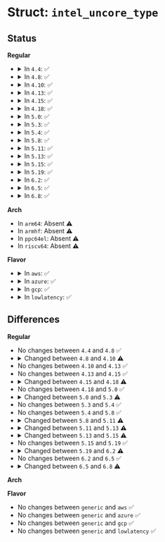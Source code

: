 # Struct: <code>intel_uncore_type</code>

## Status
<b>Regular</b>
<ul>
<li>
<details>
<summary>In <code>4.4</code>: ✅</summary>

```c
struct intel_uncore_type {
    const char *name;
    int num_counters;
    int num_boxes;
    int perf_ctr_bits;
    int fixed_ctr_bits;
    unsigned int perf_ctr;
    unsigned int event_ctl;
    unsigned int event_mask;
    unsigned int fixed_ctr;
    unsigned int fixed_ctl;
    unsigned int box_ctl;
    unsigned int msr_offset;
    unsigned int num_shared_regs;
    unsigned int single_fixed;
    unsigned int pair_ctr_ctl;
    unsigned int *msr_offsets;
    struct event_constraint unconstrainted;
    struct event_constraint *constraints;
    struct intel_uncore_pmu *pmus;
    struct intel_uncore_ops *ops;
    struct uncore_event_desc *event_descs;
    const struct attribute_group * attr_groups[4];
    struct pmu *pmu;
};
```
</details>
</li>
<li>
<details>
<summary>In <code>4.8</code>: ✅</summary>

```c
struct intel_uncore_type {
    const char *name;
    int num_counters;
    int num_boxes;
    int perf_ctr_bits;
    int fixed_ctr_bits;
    unsigned int perf_ctr;
    unsigned int event_ctl;
    unsigned int event_mask;
    unsigned int fixed_ctr;
    unsigned int fixed_ctl;
    unsigned int box_ctl;
    unsigned int msr_offset;
    unsigned int num_shared_regs;
    unsigned int single_fixed;
    unsigned int pair_ctr_ctl;
    unsigned int *msr_offsets;
    struct event_constraint unconstrainted;
    struct event_constraint *constraints;
    struct intel_uncore_pmu *pmus;
    struct intel_uncore_ops *ops;
    struct uncore_event_desc *event_descs;
    const struct attribute_group * attr_groups[4];
    struct pmu *pmu;
};
```
</details>
</li>
<li>
<details>
<summary>In <code>4.10</code>: ✅</summary>

```c
struct intel_uncore_type {
    const char *name;
    int num_counters;
    int num_boxes;
    int perf_ctr_bits;
    int fixed_ctr_bits;
    unsigned int perf_ctr;
    unsigned int event_ctl;
    unsigned int event_mask;
    unsigned int event_mask_ext;
    unsigned int fixed_ctr;
    unsigned int fixed_ctl;
    unsigned int box_ctl;
    unsigned int msr_offset;
    unsigned int num_shared_regs;
    unsigned int single_fixed;
    unsigned int pair_ctr_ctl;
    unsigned int *msr_offsets;
    struct event_constraint unconstrainted;
    struct event_constraint *constraints;
    struct intel_uncore_pmu *pmus;
    struct intel_uncore_ops *ops;
    struct uncore_event_desc *event_descs;
    const struct attribute_group * attr_groups[4];
    struct pmu *pmu;
};
```
</details>
</li>
<li>
<details>
<summary>In <code>4.13</code>: ✅</summary>

```c
struct intel_uncore_type {
    const char *name;
    int num_counters;
    int num_boxes;
    int perf_ctr_bits;
    int fixed_ctr_bits;
    unsigned int perf_ctr;
    unsigned int event_ctl;
    unsigned int event_mask;
    unsigned int event_mask_ext;
    unsigned int fixed_ctr;
    unsigned int fixed_ctl;
    unsigned int box_ctl;
    unsigned int msr_offset;
    unsigned int num_shared_regs;
    unsigned int single_fixed;
    unsigned int pair_ctr_ctl;
    unsigned int *msr_offsets;
    struct event_constraint unconstrainted;
    struct event_constraint *constraints;
    struct intel_uncore_pmu *pmus;
    struct intel_uncore_ops *ops;
    struct uncore_event_desc *event_descs;
    const struct attribute_group * attr_groups[4];
    struct pmu *pmu;
};
```
</details>
</li>
<li>
<details>
<summary>In <code>4.15</code>: ✅</summary>

```c
struct intel_uncore_type {
    const char *name;
    int num_counters;
    int num_boxes;
    int perf_ctr_bits;
    int fixed_ctr_bits;
    unsigned int perf_ctr;
    unsigned int event_ctl;
    unsigned int event_mask;
    unsigned int event_mask_ext;
    unsigned int fixed_ctr;
    unsigned int fixed_ctl;
    unsigned int box_ctl;
    unsigned int msr_offset;
    unsigned int num_shared_regs;
    unsigned int single_fixed;
    unsigned int pair_ctr_ctl;
    unsigned int *msr_offsets;
    struct event_constraint unconstrainted;
    struct event_constraint *constraints;
    struct intel_uncore_pmu *pmus;
    struct intel_uncore_ops *ops;
    struct uncore_event_desc *event_descs;
    const struct attribute_group * attr_groups[4];
    struct pmu *pmu;
};
```
</details>
</li>
<li>
<details>
<summary>In <code>4.18</code>: ✅</summary>

```c
struct intel_uncore_type {
    const char *name;
    int num_counters;
    int num_boxes;
    int perf_ctr_bits;
    int fixed_ctr_bits;
    int num_freerunning_types;
    unsigned int perf_ctr;
    unsigned int event_ctl;
    unsigned int event_mask;
    unsigned int event_mask_ext;
    unsigned int fixed_ctr;
    unsigned int fixed_ctl;
    unsigned int box_ctl;
    unsigned int msr_offset;
    unsigned int num_shared_regs;
    unsigned int single_fixed;
    unsigned int pair_ctr_ctl;
    unsigned int *msr_offsets;
    struct event_constraint unconstrainted;
    struct event_constraint *constraints;
    struct intel_uncore_pmu *pmus;
    struct intel_uncore_ops *ops;
    struct uncore_event_desc *event_descs;
    struct freerunning_counters *freerunning;
    const struct attribute_group * attr_groups[4];
    struct pmu *pmu;
};
```
</details>
</li>
<li>
<details>
<summary>In <code>5.0</code>: ✅</summary>

```c
struct intel_uncore_type {
    const char *name;
    int num_counters;
    int num_boxes;
    int perf_ctr_bits;
    int fixed_ctr_bits;
    int num_freerunning_types;
    unsigned int perf_ctr;
    unsigned int event_ctl;
    unsigned int event_mask;
    unsigned int event_mask_ext;
    unsigned int fixed_ctr;
    unsigned int fixed_ctl;
    unsigned int box_ctl;
    unsigned int msr_offset;
    unsigned int num_shared_regs;
    unsigned int single_fixed;
    unsigned int pair_ctr_ctl;
    unsigned int *msr_offsets;
    struct event_constraint unconstrainted;
    struct event_constraint *constraints;
    struct intel_uncore_pmu *pmus;
    struct intel_uncore_ops *ops;
    struct uncore_event_desc *event_descs;
    struct freerunning_counters *freerunning;
    const struct attribute_group * attr_groups[4];
    struct pmu *pmu;
};
```
</details>
</li>
<li>
<details>
<summary>In <code>5.3</code>: ✅</summary>

```c
struct intel_uncore_type {
    const char *name;
    int num_counters;
    int num_boxes;
    int perf_ctr_bits;
    int fixed_ctr_bits;
    int num_freerunning_types;
    unsigned int perf_ctr;
    unsigned int event_ctl;
    unsigned int event_mask;
    unsigned int event_mask_ext;
    unsigned int fixed_ctr;
    unsigned int fixed_ctl;
    unsigned int box_ctl;
    unsigned int msr_offset;
    unsigned int mmio_offset;
    unsigned int num_shared_regs;
    unsigned int single_fixed;
    unsigned int pair_ctr_ctl;
    unsigned int *msr_offsets;
    struct event_constraint unconstrainted;
    struct event_constraint *constraints;
    struct intel_uncore_pmu *pmus;
    struct intel_uncore_ops *ops;
    struct uncore_event_desc *event_descs;
    struct freerunning_counters *freerunning;
    const struct attribute_group * attr_groups[4];
    struct pmu *pmu;
};
```
</details>
</li>
<li>
<details>
<summary>In <code>5.4</code>: ✅</summary>

```c
struct intel_uncore_type {
    const char *name;
    int num_counters;
    int num_boxes;
    int perf_ctr_bits;
    int fixed_ctr_bits;
    int num_freerunning_types;
    unsigned int perf_ctr;
    unsigned int event_ctl;
    unsigned int event_mask;
    unsigned int event_mask_ext;
    unsigned int fixed_ctr;
    unsigned int fixed_ctl;
    unsigned int box_ctl;
    unsigned int msr_offset;
    unsigned int mmio_offset;
    unsigned int num_shared_regs;
    unsigned int single_fixed;
    unsigned int pair_ctr_ctl;
    unsigned int *msr_offsets;
    struct event_constraint unconstrainted;
    struct event_constraint *constraints;
    struct intel_uncore_pmu *pmus;
    struct intel_uncore_ops *ops;
    struct uncore_event_desc *event_descs;
    struct freerunning_counters *freerunning;
    const struct attribute_group * attr_groups[4];
    struct pmu *pmu;
};
```
</details>
</li>
<li>
<details>
<summary>In <code>5.8</code>: ✅</summary>

```c
struct intel_uncore_type {
    const char *name;
    int num_counters;
    int num_boxes;
    int perf_ctr_bits;
    int fixed_ctr_bits;
    int num_freerunning_types;
    unsigned int perf_ctr;
    unsigned int event_ctl;
    unsigned int event_mask;
    unsigned int event_mask_ext;
    unsigned int fixed_ctr;
    unsigned int fixed_ctl;
    unsigned int box_ctl;
    unsigned int msr_offset;
    unsigned int mmio_offset;
    unsigned int num_shared_regs;
    unsigned int single_fixed;
    unsigned int pair_ctr_ctl;
    unsigned int *msr_offsets;
    struct event_constraint unconstrainted;
    struct event_constraint *constraints;
    struct intel_uncore_pmu *pmus;
    struct intel_uncore_ops *ops;
    struct uncore_event_desc *event_descs;
    struct freerunning_counters *freerunning;
    const struct attribute_group * attr_groups[4];
    struct pmu *pmu;
};
```
</details>
</li>
<li>
<details>
<summary>In <code>5.11</code>: ✅</summary>

```c
struct intel_uncore_type {
    const char *name;
    int num_counters;
    int num_boxes;
    int perf_ctr_bits;
    int fixed_ctr_bits;
    int num_freerunning_types;
    unsigned int perf_ctr;
    unsigned int event_ctl;
    unsigned int event_mask;
    unsigned int event_mask_ext;
    unsigned int fixed_ctr;
    unsigned int fixed_ctl;
    unsigned int box_ctl;
    unsigned int msr_offset;
    unsigned int mmio_offset;
    unsigned int mmio_map_size;
    unsigned int num_shared_regs;
    unsigned int single_fixed;
    unsigned int pair_ctr_ctl;
    unsigned int *msr_offsets;
    struct event_constraint unconstrainted;
    struct event_constraint *constraints;
    struct intel_uncore_pmu *pmus;
    struct intel_uncore_ops *ops;
    struct uncore_event_desc *event_descs;
    struct freerunning_counters *freerunning;
    const struct attribute_group * attr_groups[4];
    const struct attribute_group **attr_update;
    struct pmu *pmu;
    u64 *topology;
    int (*set_mapping)(struct intel_uncore_type *);
    void (*cleanup_mapping)(struct intel_uncore_type *);
};
```
</details>
</li>
<li>
<details>
<summary>In <code>5.13</code>: ✅</summary>

```c
struct intel_uncore_type {
    const char *name;
    int num_counters;
    int num_boxes;
    int perf_ctr_bits;
    int fixed_ctr_bits;
    int num_freerunning_types;
    int type_id;
    unsigned int perf_ctr;
    unsigned int event_ctl;
    unsigned int event_mask;
    unsigned int event_mask_ext;
    unsigned int fixed_ctr;
    unsigned int fixed_ctl;
    unsigned int box_ctl;
    u64 *box_ctls;
    unsigned int msr_offset;
    unsigned int mmio_offset;
    unsigned int mmio_map_size;
    unsigned int num_shared_regs;
    unsigned int single_fixed;
    unsigned int pair_ctr_ctl;
    unsigned int *msr_offsets;
    unsigned int *pci_offsets;
    unsigned int *mmio_offsets;
    unsigned int *box_ids;
    struct event_constraint unconstrainted;
    struct event_constraint *constraints;
    struct intel_uncore_pmu *pmus;
    struct intel_uncore_ops *ops;
    struct uncore_event_desc *event_descs;
    struct freerunning_counters *freerunning;
    const struct attribute_group * attr_groups[4];
    const struct attribute_group **attr_update;
    struct pmu *pmu;
    struct intel_uncore_topology *topology;
    int (*set_mapping)(struct intel_uncore_type *);
    void (*cleanup_mapping)(struct intel_uncore_type *);
};
```
</details>
</li>
<li>
<details>
<summary>In <code>5.15</code>: ✅</summary>

```c
struct intel_uncore_type {
    const char *name;
    int num_counters;
    int num_boxes;
    int perf_ctr_bits;
    int fixed_ctr_bits;
    int num_freerunning_types;
    int type_id;
    unsigned int perf_ctr;
    unsigned int event_ctl;
    unsigned int event_mask;
    unsigned int event_mask_ext;
    unsigned int fixed_ctr;
    unsigned int fixed_ctl;
    unsigned int box_ctl;
    u64 *box_ctls;
    unsigned int msr_offset;
    unsigned int mmio_offset;
    unsigned int mmio_map_size;
    unsigned int num_shared_regs;
    unsigned int single_fixed;
    unsigned int pair_ctr_ctl;
    unsigned int *msr_offsets;
    unsigned int *pci_offsets;
    unsigned int *mmio_offsets;
    unsigned int *box_ids;
    struct event_constraint unconstrainted;
    struct event_constraint *constraints;
    struct intel_uncore_pmu *pmus;
    struct intel_uncore_ops *ops;
    struct uncore_event_desc *event_descs;
    struct freerunning_counters *freerunning;
    const struct attribute_group * attr_groups[4];
    const struct attribute_group **attr_update;
    struct pmu *pmu;
    struct intel_uncore_topology *topology;
    int (*get_topology)(struct intel_uncore_type *);
    int (*set_mapping)(struct intel_uncore_type *);
    void (*cleanup_mapping)(struct intel_uncore_type *);
};
```
</details>
</li>
<li>
<details>
<summary>In <code>5.19</code>: ✅</summary>

```c
struct intel_uncore_type {
    const char *name;
    int num_counters;
    int num_boxes;
    int perf_ctr_bits;
    int fixed_ctr_bits;
    int num_freerunning_types;
    int type_id;
    unsigned int perf_ctr;
    unsigned int event_ctl;
    unsigned int event_mask;
    unsigned int event_mask_ext;
    unsigned int fixed_ctr;
    unsigned int fixed_ctl;
    unsigned int box_ctl;
    u64 *box_ctls;
    unsigned int msr_offset;
    unsigned int mmio_offset;
    unsigned int mmio_map_size;
    unsigned int num_shared_regs;
    unsigned int single_fixed;
    unsigned int pair_ctr_ctl;
    unsigned int *msr_offsets;
    unsigned int *pci_offsets;
    unsigned int *mmio_offsets;
    unsigned int *box_ids;
    struct event_constraint unconstrainted;
    struct event_constraint *constraints;
    struct intel_uncore_pmu *pmus;
    struct intel_uncore_ops *ops;
    struct uncore_event_desc *event_descs;
    struct freerunning_counters *freerunning;
    const struct attribute_group * attr_groups[4];
    const struct attribute_group **attr_update;
    struct pmu *pmu;
    struct intel_uncore_topology *topology;
    int (*get_topology)(struct intel_uncore_type *);
    int (*set_mapping)(struct intel_uncore_type *);
    void (*cleanup_mapping)(struct intel_uncore_type *);
};
```
</details>
</li>
<li>
<details>
<summary>In <code>6.2</code>: ✅</summary>

```c
struct intel_uncore_type {
    const char *name;
    int num_counters;
    int num_boxes;
    int perf_ctr_bits;
    int fixed_ctr_bits;
    int num_freerunning_types;
    int type_id;
    unsigned int perf_ctr;
    unsigned int event_ctl;
    unsigned int event_mask;
    unsigned int event_mask_ext;
    unsigned int fixed_ctr;
    unsigned int fixed_ctl;
    unsigned int box_ctl;
    u64 *box_ctls;
    unsigned int msr_offset;
    unsigned int mmio_offset;
    unsigned int mmio_map_size;
    unsigned int num_shared_regs;
    unsigned int single_fixed;
    unsigned int pair_ctr_ctl;
    unsigned int *msr_offsets;
    unsigned int *pci_offsets;
    unsigned int *mmio_offsets;
    unsigned int *box_ids;
    struct event_constraint unconstrainted;
    struct event_constraint *constraints;
    struct intel_uncore_pmu *pmus;
    struct intel_uncore_ops *ops;
    struct uncore_event_desc *event_descs;
    struct freerunning_counters *freerunning;
    const struct attribute_group * attr_groups[4];
    const struct attribute_group **attr_update;
    struct pmu *pmu;
    struct intel_uncore_topology **topology;
    int (*get_topology)(struct intel_uncore_type *);
    void (*set_mapping)(struct intel_uncore_type *);
    void (*cleanup_mapping)(struct intel_uncore_type *);
};
```
</details>
</li>
<li>
<details>
<summary>In <code>6.5</code>: ✅</summary>

```c
struct intel_uncore_type {
    const char *name;
    int num_counters;
    int num_boxes;
    int perf_ctr_bits;
    int fixed_ctr_bits;
    int num_freerunning_types;
    int type_id;
    unsigned int perf_ctr;
    unsigned int event_ctl;
    unsigned int event_mask;
    unsigned int event_mask_ext;
    unsigned int fixed_ctr;
    unsigned int fixed_ctl;
    unsigned int box_ctl;
    u64 *box_ctls;
    unsigned int msr_offset;
    unsigned int mmio_offset;
    unsigned int mmio_map_size;
    unsigned int num_shared_regs;
    unsigned int single_fixed;
    unsigned int pair_ctr_ctl;
    unsigned int *msr_offsets;
    unsigned int *pci_offsets;
    unsigned int *mmio_offsets;
    unsigned int *box_ids;
    struct event_constraint unconstrainted;
    struct event_constraint *constraints;
    struct intel_uncore_pmu *pmus;
    struct intel_uncore_ops *ops;
    struct uncore_event_desc *event_descs;
    struct freerunning_counters *freerunning;
    const struct attribute_group * attr_groups[4];
    const struct attribute_group **attr_update;
    struct pmu *pmu;
    struct intel_uncore_topology **topology;
    int (*get_topology)(struct intel_uncore_type *);
    void (*set_mapping)(struct intel_uncore_type *);
    void (*cleanup_mapping)(struct intel_uncore_type *);
};
```
</details>
</li>
<li>
<details>
<summary>In <code>6.8</code>: ✅</summary>

```c
struct intel_uncore_type {
    const char *name;
    int num_counters;
    int num_boxes;
    int perf_ctr_bits;
    int fixed_ctr_bits;
    int num_freerunning_types;
    int type_id;
    unsigned int perf_ctr;
    unsigned int event_ctl;
    unsigned int event_mask;
    unsigned int event_mask_ext;
    unsigned int fixed_ctr;
    unsigned int fixed_ctl;
    unsigned int box_ctl;
    u64 *box_ctls;
    unsigned int msr_offset;
    unsigned int mmio_offset;
    unsigned int mmio_map_size;
    unsigned int num_shared_regs;
    unsigned int single_fixed;
    unsigned int pair_ctr_ctl;
    u64 *msr_offsets;
    u64 *pci_offsets;
    u64 *mmio_offsets;
    unsigned int *box_ids;
    struct event_constraint unconstrainted;
    struct event_constraint *constraints;
    struct intel_uncore_pmu *pmus;
    struct intel_uncore_ops *ops;
    struct uncore_event_desc *event_descs;
    struct freerunning_counters *freerunning;
    const struct attribute_group * attr_groups[4];
    const struct attribute_group **attr_update;
    struct pmu *pmu;
    struct intel_uncore_topology **topology;
    int (*get_topology)(struct intel_uncore_type *);
    void (*set_mapping)(struct intel_uncore_type *);
    void (*cleanup_mapping)(struct intel_uncore_type *);
};
```
</details>
</li>
</ul>
<b>Arch</b>
<ul>
<li>
In <code>arm64</code>: Absent ⚠️
</li>
<li>
In <code>armhf</code>: Absent ⚠️
</li>
<li>
In <code>ppc64el</code>: Absent ⚠️
</li>
<li>
In <code>riscv64</code>: Absent ⚠️
</li>
</ul>
<b>Flavor</b>
<ul>
<li>
<details>
<summary>In <code>aws</code>: ✅</summary>

```c
struct intel_uncore_type {
    const char *name;
    int num_counters;
    int num_boxes;
    int perf_ctr_bits;
    int fixed_ctr_bits;
    int num_freerunning_types;
    unsigned int perf_ctr;
    unsigned int event_ctl;
    unsigned int event_mask;
    unsigned int event_mask_ext;
    unsigned int fixed_ctr;
    unsigned int fixed_ctl;
    unsigned int box_ctl;
    unsigned int msr_offset;
    unsigned int mmio_offset;
    unsigned int num_shared_regs;
    unsigned int single_fixed;
    unsigned int pair_ctr_ctl;
    unsigned int *msr_offsets;
    struct event_constraint unconstrainted;
    struct event_constraint *constraints;
    struct intel_uncore_pmu *pmus;
    struct intel_uncore_ops *ops;
    struct uncore_event_desc *event_descs;
    struct freerunning_counters *freerunning;
    const struct attribute_group * attr_groups[4];
    struct pmu *pmu;
};
```
</details>
</li>
<li>
<details>
<summary>In <code>azure</code>: ✅</summary>

```c
struct intel_uncore_type {
    const char *name;
    int num_counters;
    int num_boxes;
    int perf_ctr_bits;
    int fixed_ctr_bits;
    int num_freerunning_types;
    unsigned int perf_ctr;
    unsigned int event_ctl;
    unsigned int event_mask;
    unsigned int event_mask_ext;
    unsigned int fixed_ctr;
    unsigned int fixed_ctl;
    unsigned int box_ctl;
    unsigned int msr_offset;
    unsigned int mmio_offset;
    unsigned int num_shared_regs;
    unsigned int single_fixed;
    unsigned int pair_ctr_ctl;
    unsigned int *msr_offsets;
    struct event_constraint unconstrainted;
    struct event_constraint *constraints;
    struct intel_uncore_pmu *pmus;
    struct intel_uncore_ops *ops;
    struct uncore_event_desc *event_descs;
    struct freerunning_counters *freerunning;
    const struct attribute_group * attr_groups[4];
    struct pmu *pmu;
};
```
</details>
</li>
<li>
<details>
<summary>In <code>gcp</code>: ✅</summary>

```c
struct intel_uncore_type {
    const char *name;
    int num_counters;
    int num_boxes;
    int perf_ctr_bits;
    int fixed_ctr_bits;
    int num_freerunning_types;
    unsigned int perf_ctr;
    unsigned int event_ctl;
    unsigned int event_mask;
    unsigned int event_mask_ext;
    unsigned int fixed_ctr;
    unsigned int fixed_ctl;
    unsigned int box_ctl;
    unsigned int msr_offset;
    unsigned int mmio_offset;
    unsigned int num_shared_regs;
    unsigned int single_fixed;
    unsigned int pair_ctr_ctl;
    unsigned int *msr_offsets;
    struct event_constraint unconstrainted;
    struct event_constraint *constraints;
    struct intel_uncore_pmu *pmus;
    struct intel_uncore_ops *ops;
    struct uncore_event_desc *event_descs;
    struct freerunning_counters *freerunning;
    const struct attribute_group * attr_groups[4];
    struct pmu *pmu;
};
```
</details>
</li>
<li>
<details>
<summary>In <code>lowlatency</code>: ✅</summary>

```c
struct intel_uncore_type {
    const char *name;
    int num_counters;
    int num_boxes;
    int perf_ctr_bits;
    int fixed_ctr_bits;
    int num_freerunning_types;
    unsigned int perf_ctr;
    unsigned int event_ctl;
    unsigned int event_mask;
    unsigned int event_mask_ext;
    unsigned int fixed_ctr;
    unsigned int fixed_ctl;
    unsigned int box_ctl;
    unsigned int msr_offset;
    unsigned int mmio_offset;
    unsigned int num_shared_regs;
    unsigned int single_fixed;
    unsigned int pair_ctr_ctl;
    unsigned int *msr_offsets;
    struct event_constraint unconstrainted;
    struct event_constraint *constraints;
    struct intel_uncore_pmu *pmus;
    struct intel_uncore_ops *ops;
    struct uncore_event_desc *event_descs;
    struct freerunning_counters *freerunning;
    const struct attribute_group * attr_groups[4];
    struct pmu *pmu;
};
```
</details>
</li>
</ul>

## Differences
<b>Regular</b>
<ul>
<li>
No changes between <code>4.4</code> and <code>4.8</code> ✅
</li>
<li>
<details>
<summary>Changed between <code>4.8</code> and <code>4.10</code> ⚠️</summary>
<ul>
<li>
<b>Field added. </b>
<code>unsigned int event_mask_ext</code>
</li>
</ul>
</details>
</li>
<li>
No changes between <code>4.10</code> and <code>4.13</code> ✅
</li>
<li>
No changes between <code>4.13</code> and <code>4.15</code> ✅
</li>
<li>
<details>
<summary>Changed between <code>4.15</code> and <code>4.18</code> ⚠️</summary>
<ul>
<li>
<b>Field added. </b>
<code>int num_freerunning_types</code>
</li>
<li>
<b>Field added. </b>
<code>struct freerunning_counters *freerunning</code>
</li>
</ul>
</details>
</li>
<li>
No changes between <code>4.18</code> and <code>5.0</code> ✅
</li>
<li>
<details>
<summary>Changed between <code>5.0</code> and <code>5.3</code> ⚠️</summary>
<ul>
<li>
<b>Field added. </b>
<code>unsigned int mmio_offset</code>
</li>
</ul>
</details>
</li>
<li>
No changes between <code>5.3</code> and <code>5.4</code> ✅
</li>
<li>
No changes between <code>5.4</code> and <code>5.8</code> ✅
</li>
<li>
<details>
<summary>Changed between <code>5.8</code> and <code>5.11</code> ⚠️</summary>
<ul>
<li>
<b>Field added. </b>
<code>unsigned int mmio_map_size</code>
</li>
<li>
<b>Field added. </b>
<code>const struct attribute_group **attr_update</code>
</li>
<li>
<b>Field added. </b>
<code>u64 *topology</code>
</li>
<li>
<b>Field added. </b>
<code>int (*set_mapping)(struct intel_uncore_type *)</code>
</li>
<li>
<b>Field added. </b>
<code>void (*cleanup_mapping)(struct intel_uncore_type *)</code>
</li>
</ul>
</details>
</li>
<li>
<details>
<summary>Changed between <code>5.11</code> and <code>5.13</code> ⚠️</summary>
<ul>
<li>
<b>Field added. </b>
<code>int type_id</code>
</li>
<li>
<b>Field added. </b>
<code>u64 *box_ctls</code>
</li>
<li>
<b>Field added. </b>
<code>unsigned int *pci_offsets</code>
</li>
<li>
<b>Field added. </b>
<code>unsigned int *mmio_offsets</code>
</li>
<li>
<b>Field added. </b>
<code>unsigned int *box_ids</code>
</li>
<li>
<b>Field type changed. </b>
<code>u64 *topology</code> ➡️ <code>struct intel_uncore_topology *topology</code>
</li>
</ul>
</details>
</li>
<li>
<details>
<summary>Changed between <code>5.13</code> and <code>5.15</code> ⚠️</summary>
<ul>
<li>
<b>Field added. </b>
<code>int (*get_topology)(struct intel_uncore_type *)</code>
</li>
</ul>
</details>
</li>
<li>
No changes between <code>5.15</code> and <code>5.19</code> ✅
</li>
<li>
<details>
<summary>Changed between <code>5.19</code> and <code>6.2</code> ⚠️</summary>
<ul>
<li>
<b>Field type changed. </b>
<code>struct intel_uncore_topology *topology</code> ➡️ <code>struct intel_uncore_topology **topology</code>
</li>
<li>
<b>Field type changed. </b>
<code>int (*set_mapping)(struct intel_uncore_type *)</code> ➡️ <code>void (*set_mapping)(struct intel_uncore_type *)</code>
</li>
</ul>
</details>
</li>
<li>
No changes between <code>6.2</code> and <code>6.5</code> ✅
</li>
<li>
<details>
<summary>Changed between <code>6.5</code> and <code>6.8</code> ⚠️</summary>
<ul>
<li>
<b>Field type changed. </b>
<code>unsigned int *msr_offsets</code> ➡️ <code>u64 *msr_offsets</code>
</li>
<li>
<b>Field type changed. </b>
<code>unsigned int *pci_offsets</code> ➡️ <code>u64 *pci_offsets</code>
</li>
<li>
<b>Field type changed. </b>
<code>unsigned int *mmio_offsets</code> ➡️ <code>u64 *mmio_offsets</code>
</li>
</ul>
</details>
</li>
</ul>
<b>Arch</b>
<ul>
</ul>
<b>Flavor</b>
<ul>
<li>
No changes between <code>generic</code> and <code>aws</code> ✅
</li>
<li>
No changes between <code>generic</code> and <code>azure</code> ✅
</li>
<li>
No changes between <code>generic</code> and <code>gcp</code> ✅
</li>
<li>
No changes between <code>generic</code> and <code>lowlatency</code> ✅
</li>
</ul>
